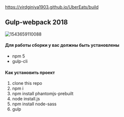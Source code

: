 https://virdginiya1903.github.io/UberEats/build
## Gulp-webpack 2018

![1543659110088](https://user-images.githubusercontent.com/35109743/49326984-794a0500-f56b-11e8-920f-bdb5dc47835c.jpg)


#### Для работы сборки у вас должны быть установлены
* npm 5
* gulp-cli

#### Как установить проект
1. clone this repo
2. npm i
3. npm install phantomjs-prebuilt
4. node install.js 
5. npm install node-sass
6. gulp
